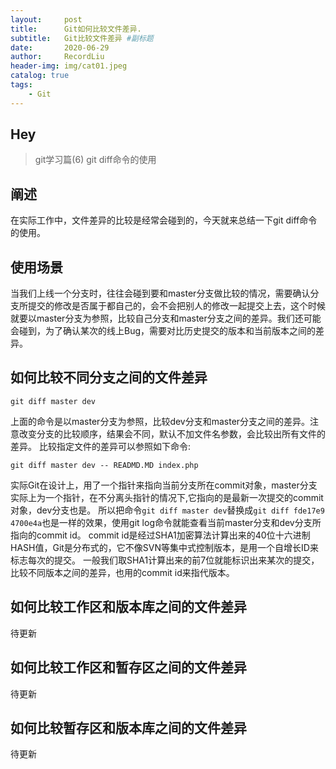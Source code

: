 ```yaml
---
layout:     post   				    
title:      Git如何比较文件差异. 				
subtitle:   Git比较文件差异 #副标题
date:       2020-06-29 				
author:     RecordLiu 						
header-img: img/cat01.jpeg 	
catalog: true 						
tags:								
    - Git
---
```


## Hey

>git学习篇(6)
git diff命令的使用

## 阐述
在实际工作中，文件差异的比较是经常会碰到的，今天就来总结一下git diff命令的使用。
## 使用场景
当我们上线一个分支时，往往会碰到要和master分支做比较的情况，需要确认分支所提交的修改是否属于都自己的，会不会把别人的修改一起提交上去，这个时候就要以master分支为参照，比较自己分支和master分支之间的差异。我们还可能会碰到，为了确认某次的线上Bug，需要对比历史提交的版本和当前版本之间的差异。
## 如何比较不同分支之间的文件差异
```
git diff master dev
```
上面的命令是以master分支为参照，比较dev分支和master分支之间的差异。注意改变分支的比较顺序，结果会不同，默认不加文件名参数，会比较出所有文件的差异。
比较指定文件的差异可以参照如下命令:
```
git diff master dev -- READMD.MD index.php
```
实际Git在设计上，用了一个指针来指向当前分支所在commit对象，master分支实际上为一个指针，在不分离头指针的情况下,它指向的是最新一次提交的commit对象，dev分支也是。
所以把命令`git diff master dev`替换成`git diff fde17e9 4700e4a`也是一样的效果，使用git log命令就能查看当前master分支和dev分支所指向的commit id。
commit id是经过SHA1加密算法计算出来的40位十六进制HASH值，Git是分布式的，它不像SVN等集中式控制版本，是用一个自增长ID来标志每次的提交。
一般我们取SHA1计算出来的前7位就能标识出来某次的提交，比较不同版本之间的差异，也用的commit id来指代版本。
## 如何比较工作区和版本库之间的文件差异
待更新
## 如何比较工作区和暂存区之间的文件差异
待更新
## 如何比较暂存区和版本库之间的文件差异
待更新
